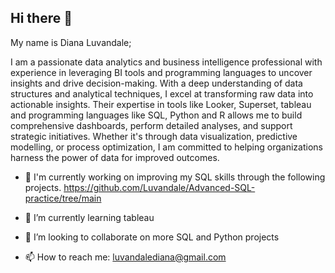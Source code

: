 ## Hi there 👋
My name is Diana Luvandale; 

I am a passionate data analytics and business intelligence professional with experience in leveraging BI tools and programming languages  to uncover insights and drive decision-making. With a deep understanding of data structures and analytical techniques, I excel at transforming raw data into actionable insights. Their expertise in tools  like Looker, Superset, tableau and programming languages like SQL, Python and R allows me to build comprehensive dashboards, perform detailed analyses, and support strategic initiatives. Whether it's through data visualization, predictive modelling, or process optimization, I am committed to helping organizations harness the power of data for improved outcomes.

 
- 🔭 I'm currently working on improving my SQL skills through the following projects.
     https://github.com/Luvandale/Advanced-SQL-practice/tree/main

- 🌱 I’m currently learning tableau
- 👯 I’m looking to collaborate on more SQL and Python projects
- 📫 How to reach me: luvandalediana@gmail.com

<!--
**Luvandale/Luvandale** is a ✨ _special_ ✨ repository because its `README.md` (this file) appears on your GitHub profile.

Here are some ideas to get you started:

- 🔭 I’m currently working on ...
- 🌱 I’m currently learning ...
- 👯 I’m looking to collaborate on ...
- 🤔 I’m looking for help with ...
- 💬 Ask me about ...
- 📫 How to reach me: ...
- 😄 Pronouns: ...
- ⚡ Fun fact: ...
-->
